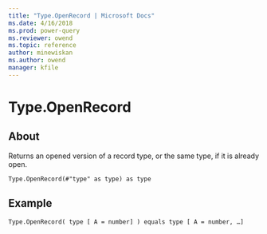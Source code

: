 ```yaml
---
title: "Type.OpenRecord | Microsoft Docs"
ms.date: 4/16/2018
ms.prod: power-query
ms.reviewer: owend
ms.topic: reference
author: minewiskan
ms.author: owend
manager: kfile
---
```

# Type.OpenRecord

  
## About  
Returns an opened version of a record type, or the same type, if it is already open.  
  
```  
Type.OpenRecord(#"type" as type) as type  
```  
  
## Example  
  
```  
Type.OpenRecord( type [ A = number] ) equals type [ A = number, …]  
```  
